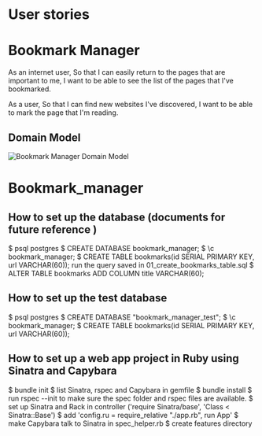 # User stories
# Bookmark Manager

As an internet user,
So that I can easily return to the pages that are important to me,
I want to be able to see the list of the pages that I've bookmarked.

As a user,
So that I can find new websites I've discovered,
I want to be able to mark the page that I'm reading.

## Domain Model
![Bookmark Manager Domain Model](snapp.jpg)
# Bookmark_manager


## How to set up the database (documents for future reference )
$ psql postgres
$ CREATE DATABASE bookmark_manager;
$ \c bookmark_manager;
$ CREATE TABLE bookmarks(id SERIAL PRIMARY KEY, url VARCHAR(60));
run the query saved in 01_create_bookmarks_table.sql
$ ALTER TABLE bookmarks ADD COLUMN title VARCHAR(60);

## How to set up the test database
$ psql postgres
$ CREATE DATABASE "bookmark_manager_test";
$ \c bookmark_manager;
$ CREATE TABLE bookmarks(id SERIAL PRIMARY KEY, url VARCHAR(60));

## How to set up a web app project in Ruby using Sinatra and Capybara
$ bundle init
$ list Sinatra, rspec and Capybara in gemfile
$ bundle install
$ run rspec --init to make sure the spec folder and rspec files are available.
$ set up Sinatra and Rack in controller ('require Sinatra/base', 'Class < Sinatra::Base')
$ add 'config.ru = require_relative "./app.rb", run App'
$ make Capybara talk to Sinatra in spec_helper.rb
$ create features directory
